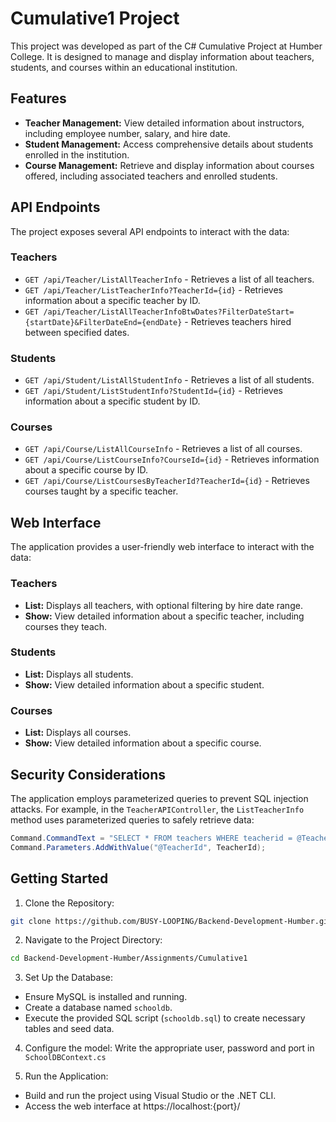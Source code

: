 # Cumulative1 Project

This project was developed as part of the C# Cumulative Project at Humber College. It is designed to manage and display information about teachers, students, and courses within an educational institution.

## Features

- **Teacher Management:** View detailed information about instructors, including employee number, salary, and hire date.
- **Student Management:** Access comprehensive details about students enrolled in the institution.
- **Course Management:** Retrieve and display information about courses offered, including associated teachers and enrolled students.

## API Endpoints

The project exposes several API endpoints to interact with the data:

### Teachers
- `GET /api/Teacher/ListAllTeacherInfo` - Retrieves a list of all teachers.
- `GET /api/Teacher/ListTeacherInfo?TeacherId={id}` - Retrieves information about a specific teacher by ID.
- `GET /api/Teacher/ListAllTeacherInfoBtwDates?FilterDateStart={startDate}&FilterDateEnd={endDate}` - Retrieves teachers hired between specified dates.

### Students
- `GET /api/Student/ListAllStudentInfo` - Retrieves a list of all students.
- `GET /api/Student/ListStudentInfo?StudentId={id}` - Retrieves information about a specific student by ID.

### Courses
- `GET /api/Course/ListAllCourseInfo` - Retrieves a list of all courses.
- `GET /api/Course/ListCourseInfo?CourseId={id}` - Retrieves information about a specific course by ID.
- `GET /api/Course/ListCoursesByTeacherId?TeacherId={id}` - Retrieves courses taught by a specific teacher.

## Web Interface

The application provides a user-friendly web interface to interact with the data:

### Teachers
- **List:** Displays all teachers, with optional filtering by hire date range.
- **Show:** View detailed information about a specific teacher, including courses they teach.

### Students
- **List:** Displays all students.
- **Show:** View detailed information about a specific student.

### Courses
- **List:** Displays all courses.
- **Show:** View detailed information about a specific course.

## Security Considerations

The application employs parameterized queries to prevent SQL injection attacks. For example, in the `TeacherAPIController`, the `ListTeacherInfo` method uses parameterized queries to safely retrieve data:

```csharp
Command.CommandText = "SELECT * FROM teachers WHERE teacherid = @TeacherId";
Command.Parameters.AddWithValue("@TeacherId", TeacherId);
```


## Getting Started

1. Clone the Repository:

```bash
git clone https://github.com/BUSY-LOOPING/Backend-Development-Humber.git
```

2. Navigate to the Project Directory:

```bash
cd Backend-Development-Humber/Assignments/Cumulative1
```

3. Set Up the Database:
- Ensure MySQL is installed and running.
- Create a database named ```schooldb```.
- Execute the provided SQL script (```schooldb.sql```) to create necessary tables and seed data.

4. Configure the model:
Write the appropriate user, password and port in ```SchoolDBContext.cs```

5. Run the Application:
- Build and run the project using Visual Studio or the .NET CLI.
- Access the web interface at https://localhost:{port}/


